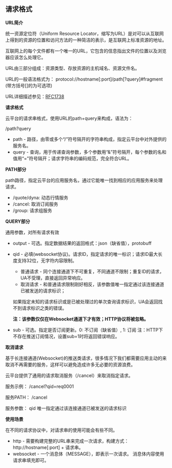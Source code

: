 
## 请求格式

**URL简介**

统一资源定位符（Uniform Resource Locator，缩写为URL）是对可以从互联网上得到的资源的位置和访问方法的一种简洁的表示，是互联网上标准资源的地址。

互联网上的每个文件都有一个唯一的URL，它包含的信息指出文件的位置以及浏览器应该怎么处理它。

URL由三部分组成：资源类型、存放资源的主机域名、资源文件名。

URL的一般语法格式为：
protocol://hostname[:port]/path[?query]#fragment                   (带方括号[]的为可选项)

URL详细描述参见：[RFC1738](http://www.w3.org/Addressing/rfc1738.txt)

**请求格式**

云平台的请求串格式，使用URL的path+query来构成，语法为：

/path?query

- path    -  路径，由零或多个“/”符号隔开的字符串构成，指定云平台中对外提供的服务名。
- query  -  查询，用于传递查询参数，多个参数用“&”符号隔开，每个参数的名和值用“=”符号隔开；请求字符串的编码规范，完全符合URL。

**PATH部分**

path路径，指定云平台的应用服务名，通过它能唯一找到相应的应用服务来处理请求。

- /quote/dyna: 动态行情服务
- /cancel: 取消订阅服务
- /group: 请求组服务

**QUERY部分**

通用参数，对所有请求有效

- output - 可选。指定数据结果的返回格式：json（缺省值），protobuff

- qid - 必填(websocket协议)。请求ID，指定请求的唯一标识；请求ID最大长度支持32位，无字符内容限制。
	- 普通请求 - 同个连接通道下不可重复，不同通道不限制；重复ID的请求，UA不受理，直接返回异常响应。
	- 取消请求 - 和普通请求限制刚好相反，该参数值唯一指定通过该连接通道已被发送的请求标识；

  如果指定未知的请求标识或是已被处理过的单次查询请求标识，UA会返回找不到请求标识之类的错误。

  **注：该参数仅仅在Websocket通道下才有效；HTTP协议将被忽略。**

- sub - 可选。指定是否订阅更新。0: 不订阅（缺省值）, 1: 订阅
注：HTTP下不存在推送订阅情况，设置sub=1时将返回错误响应。

**取消请求**

基于长连接通道(Websocket)的推送类请求，很多情况下我们都需要应用主动的来取消不再需要的服务，这样可以避免造成许多无必要的资源浪费。

云平台提供了通用的请求取消服务（/cancel）来取消指定请求。

服务示例：   /cancel?qid=req0001

服务PATH： /cancel

服务参数：   qid            唯一指定通过该连接通道已被发送的请求标识

**使用场景**

在不同的请求协议中，对请求串的使用可能会有些不同。

- http   -   需要构建完整的URL串来完成一次请求，构建方式：  http://hostname[:port] + 请求串。
- websocket   -   一个消息体（MESSAGE），即表示一次请求。 消息体内容使用请求串填充即可。
